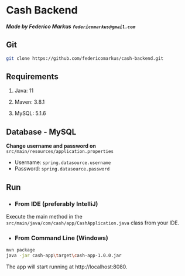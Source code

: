 # Cash Backend

**_Made by Federico Markus `federicomarkus@gmail.com`_** 

## Git

```bash
git clone https://github.com/federicomarkus/cash-backend.git
```

## Requirements


1. Java: 11

2. Maven: 3.8.1

3. MySQL: 5.1.6

## Database - MySQL 

**Change username and password on** `src/main/resources/application.properties`

+ Username: `spring.datasource.username`
+ Password: `spring.datasource.password`

## Run

+ ### **From IDE (preferably IntelliJ)**

Execute the main method in the `src/main/java/com/cash/app/CashApplication.java` class from your IDE.

+ ### **From Command Line (Windows)**

```bash
mvn package
java -jar cash-app\target\cash-app-1.0.0.jar
```
The app will start running at http://localhost:8080.